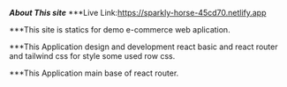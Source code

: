 ***About This site***
***Live Link:https://sparkly-horse-45cd70.netlify.app

***This site is statics for demo e-commerce web aplication.

***This Application design and development react basic and react router and tailwind css for style some used row css.

***This Application main base of react router.



